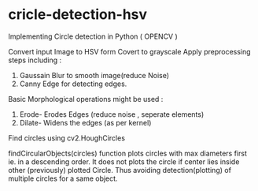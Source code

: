 # cricle-detection-hsv
Implementing Circle detection in Python ( OPENCV )

Convert input Image to HSV form
Covert to grayscale
Apply preprocessing steps
including :
1. Gaussain Blur to smooth image(reduce Noise)
2. Canny Edge for detecting edges.

Basic Morphological operations might be used :
1. Erode- Erodes Edges (reduce noise , seperate elements)
2. Dilate- Widens the edges (as per kernel)

Find circles using cv2.HoughCircles

findCircularObjects(circles) function plots circles with max diameters first ie. in a descending order.
It does not plots the circle if center lies inside other (previously) plotted Circle. Thus avoiding detection(plotting) of multiple circles for a same object.
